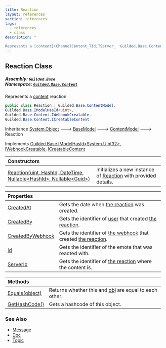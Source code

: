 ```yaml
---
title: Reaction
layout: references
section: references
tags:
  - references
  - class
description: "

Represents a [content](ChannelContent_TId,TServer_ 'Guilded.Base.Content.ChannelContent<TId,TServer>') reaction."
---
```


## Reaction Class
##### **Assembly:** `Guilded.Base`<br/>**Namespace:** [`Guilded.Base.Content`](Guilded.Base.Content 'Guilded.Base.Content')

Represents a [content](ChannelContent_TId,TServer_ 'Guilded.Base.Content.ChannelContent<TId,TServer>') reaction.

```csharp
public class Reaction : Guilded.Base.ContentModel,
Guilded.Base.IModelHasId<uint>,
Guilded.Base.Content.IWebhookCreatable,
Guilded.Base.Content.ICreatableContent
```

Inheritance [System.Object](https://docs.microsoft.com/en-us/dotnet/api/System.Object 'System.Object') &#129106; [BaseModel](BaseModel 'Guilded.Base.BaseModel') &#129106; [ContentModel](ContentModel 'Guilded.Base.ContentModel') &#129106; Reaction

Implements [Guilded.Base.IModelHasId&lt;](IModelHasId_T_ 'Guilded.Base.IModelHasId<T>')[System.UInt32](https://docs.microsoft.com/en-us/dotnet/api/System.UInt32 'System.UInt32')[&gt;](IModelHasId_T_ 'Guilded.Base.IModelHasId<T>'), [IWebhookCreatable](IWebhookCreatable 'Guilded.Base.Content.IWebhookCreatable'), [ICreatableContent](ICreatableContent 'Guilded.Base.Content.ICreatableContent')

| Constructors | |
| :--- | :--- |
| [Reaction(uint, HashId, DateTime, Nullable&lt;HashId&gt;, Nullable&lt;Guid&gt;)](Reaction.Reaction(uint,HashId,DateTime,Nullable_HashId_,Nullable_Guid_) 'Guilded.Base.Content.Reaction.Reaction(uint, Guilded.Base.HashId, System.DateTime, System.Nullable<Guilded.Base.HashId>, System.Nullable<Guid>)') | Initializes a new instance of [Reaction](Reaction 'Guilded.Base.Content.Reaction') with provided details. |

| Properties | |
| :--- | :--- |
| [CreatedAt](Reaction.CreatedAt 'Guilded.Base.Content.Reaction.CreatedAt') | Gets the date when [the reaction](Reaction 'Guilded.Base.Content.Reaction') was created. |
| [CreatedBy](Reaction.CreatedBy 'Guilded.Base.Content.Reaction.CreatedBy') | Gets the identifier of [user](User 'Guilded.Base.Users.User') that created [the reaction](Reaction 'Guilded.Base.Content.Reaction'). |
| [CreatedByWebhook](Reaction.CreatedByWebhook 'Guilded.Base.Content.Reaction.CreatedByWebhook') | Gets the identifier of [the webhook](Webhook 'Guilded.Base.Servers.Webhook') that created [the reaction](Reaction 'Guilded.Base.Content.Reaction'). |
| [Id](Reaction.Id 'Guilded.Base.Content.Reaction.Id') | Gets the identifier of the emote that was reacted with. |
| [ServerId](Reaction.ServerId 'Guilded.Base.Content.Reaction.ServerId') | Gets the identifier of [the reaction](Reaction 'Guilded.Base.Content.Reaction') where the content is. |

| Methods | |
| :--- | :--- |
| [Equals(object)](Reaction.Equals(object) 'Guilded.Base.Content.Reaction.Equals(object)') | Returns whether this and [obj](Reaction.Equals(object)#Guilded.Base.Content.Reaction.Equals(object).obj 'Guilded.Base.Content.Reaction.Equals(object).obj') are equal to each other. |
| [GetHashCode()](Reaction.GetHashCode() 'Guilded.Base.Content.Reaction.GetHashCode()') | Gets a hashcode of this object. |

### See Also
- [Message](Message 'Guilded.Base.Content.Message')
- [Doc](Doc 'Guilded.Base.Content.Doc')
- [Topic](Topic 'Guilded.Base.Content.Topic')